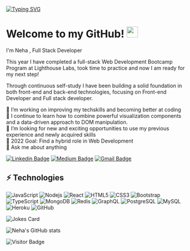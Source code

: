 
 [![Typing SVG](https://readme-typing-svg.herokuapp.com/?lines=Hello+my+name+is+Neha;Welcome+to+my+repository)](https://git.io/typing-svg)


# Welcome to my GitHub! <img src="https://raw.githubusercontent.com/aemmadi/aemmadi/master/wave.gif" width="30px">

I'm Neha , Full Stack Developer

 This year I have completed a full-stack Web Development Bootcamp Program at Lighthouse Labs, took time to practice and now I am ready for my next step!

Through continuous self-study I have been building a solid foundation in both front-end and back-end technologies, focusing on Front-end Developer and Full stack developer.

🔭 I’m working on improving my techskills and becoming better at coding<br/>
🌱 I continue to learn how to combine powerful visualization components and a data-driven approach to DOM manipulation.<br/> 
👯 I’m looking for new and exciting opportunities to use my previous experience and newly acquired skills<br/>
🥅 2022 Goal: Find a hybrid role in Web Development<br/>
💬 Ask me about anything<br/>


[![Linkedin Badge](https://img.shields.io/badge/-NehaYadav-blue?style=flat-square&logo=Linkedin&logoColor=white&link=https://www.linkedin.com/in/nehayadav/)](www.linkedin.com/in/neha-yadav-15701b24)
[![Medium Badge](https://img.shields.io/badge/-Nehayadav-03a57a?style=flat-square&labelColor=000000&logo=Medium&link=https://medium.com/nehayadav/)](https://medium.com/@nehayadav903/meta-programming-in-ruby-f36e3a0ab378)
[![Gmail Badge](https://img.shields.io/badge/-nehayadav903@gmail.com-c14438?style=flat-square&logo=Gmail&logoColor=white&link=mailto:nehayadav903@gmail.com)](mailto:nehayadav903@gmail.com)

## ⚡ Technologies

![JavaScript](https://img.shields.io/badge/-JavaScript-black?style=flat-square&logo=javascript)
![Nodejs](https://img.shields.io/badge/-Nodejs-black?style=flat-square&logo=Node.js)
![React](https://img.shields.io/badge/-React-black?style=flat-square&logo=react)
![HTML5](https://img.shields.io/badge/-HTML5-E34F26?style=flat-square&logo=html5&logoColor=white)
![CSS3](https://img.shields.io/badge/-CSS3-1572B6?style=flat-square&logo=css3)
![Bootstrap](https://img.shields.io/badge/-Bootstrap-563D7C?style=flat-square&logo=bootstrap)
![TypeScript](https://img.shields.io/badge/-TypeScript-007ACC?style=flat-square&logo=typescript)
![MongoDB](https://img.shields.io/badge/-MongoDB-black?style=flat-square&logo=mongodb)
![Redis](https://img.shields.io/badge/-Redis-black?style=flat-square&logo=Redis)
![GraphQL](https://img.shields.io/badge/-GraphQL-E10098?style=flat-square&logo=graphql)
![PostgreSQL](https://img.shields.io/badge/-PostgreSQL-336791?style=flat-square&logo=postgresql)
![MySQL](https://img.shields.io/badge/-MySQL-black?style=flat-square&logo=mysql)
![Heroku](https://img.shields.io/badge/-Heroku-430098?style=flat-square&logo=heroku)
![GitHub](https://img.shields.io/badge/-GitHub-181717?style=flat-square&logo=github)


<!-- Markdown -->

![Jokes Card](https://readme-jokes.vercel.app/api)


![Neha's GitHub stats](https://pagespeed-insights.herokuapp.com?url=your_website_url)


![Visitor Badge](https://visitor-badge.laobi.icu/badge?page_id=nehayadav) 
 
